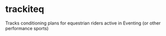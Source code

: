 # trackiteq
Tracks conditioning plans for equestrian riders active in Eventing (or other performance sports)
